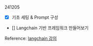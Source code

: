 241205
- [x] 기초 세팅 & Prompt 구성

- [] Langchain 기반 프레임워크 만들어보기

Reference: [langchain 강의](https://wikidocs.net/233786)